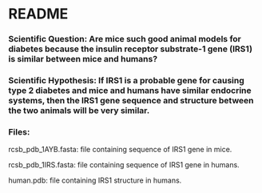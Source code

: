 # README



### Scientific Question: Are mice such good animal models for diabetes because the insulin receptor substrate-1 gene (IRS1) is similar between mice and humans?

### Scientific Hypothesis: If IRS1 is a probable gene for causing type 2 diabetes and mice and humans have similar endocrine systems, then the IRS1 gene sequence and structure between the two animals will be very similar. 

### Files:
  
  rcsb_pdb_1AYB.fasta: file containing sequence of IRS1 gene in mice.
  
  rcsb_pdb_1IRS.fasta: file containing sequence of IRS1 gene in humans. 
  
  human.pdb: file containing IRS1 structure in humans. 
